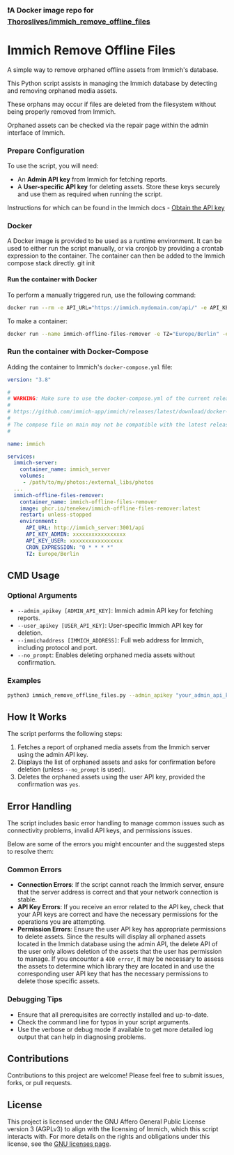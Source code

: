 ### ❗A Docker image repo for [Thoroslives/immich_remove_offline_files](https://github.com/Thoroslives/immich_remove_offline_files)


# Immich Remove Offline Files
A simple way to remove orphaned offline assets from Immich's database.

This Python script assists in managing the Immich database by detecting and removing orphaned media assets. 

These orphans may occur if files are deleted from the filesystem without being properly removed from Immich. 

Orphaned assets can be checked via the repair page within the admin interface of Immich.

### Prepare Configuration
To use the script, you will need:
- An **Admin API key** from Immich for fetching reports.
- A **User-specific API key** for deleting assets.
Store these keys securely and use them as required when running the script.

Instructions for which can be found in the Immich docs - [Obtain the API key](https://immich.app/docs/features/command-line-interface#obtain-the-api-key)

### Docker
A Docker image is provided to be used as a runtime environment. It can be used to either run the script manually, or via cronjob by providing a crontab expression to the container. The container can then be added to the Immich compose stack directly.
git init

#### Run the container with Docker
To perform a manually triggered run, use the following command:

```bash
docker run --rm -e API_URL="https://immich.mydomain.com/api/" -e API_KEY_ADMIN="xxxxxxxxxxxxxxxxxxxxxxxxxxxxxxx" -e API_KEY_USER="xxxxxxxxxxxxxxxxxxxxxxxxxxxxx" ghcr.io/tenekev/immich-offline-files-remover:latest /script/immich_auto_remove_offline_files.sh
```
To make a container: 

```bash
docker run --name immich-offline-files-remover -e TZ="Europe/Berlin" -e CRON_EXPRESSION="0 * * * *" -e API_URL="https://immich.mydomain.com/api/" -e API_KEY_ADMIN="xxxxxxxxxxxxxxxxxxxxxxxxxxxxxxx" -e API_KEY_USER="xxxxxxxxxxxxxxxxxxxxxxxxxxxxx" ghcr.io/tenekev/immich-offline-files-remover:latest
```

### Run the container with Docker-Compose

Adding the container to Immich's `docker-compose.yml` file:
```yml
version: "3.8"

#
# WARNING: Make sure to use the docker-compose.yml of the current release:
#
# https://github.com/immich-app/immich/releases/latest/download/docker-compose.yml
#
# The compose file on main may not be compatible with the latest release.
#

name: immich

services:
  immich-server:
    container_name: immich_server
    volumes:
     - /path/to/my/photos:/external_libs/photos
  ...
  immich-offline-files-remover:
    container_name: immich-offline-files-remover
    image: ghcr.io/tenekev/immich-offline-files-remover:latest
    restart: unless-stopped
    environment:
      API_URL: http://immich_server:3001/api
      API_KEY_ADMIN: xxxxxxxxxxxxxxxxx
      API_KEY_USER: xxxxxxxxxxxxxxxxx
      CRON_EXPRESSION: "0 * * * *"
      TZ: Europe/Berlin

```

## CMD Usage

### Optional Arguments

- `--admin_apikey [ADMIN_API_KEY]`: Immich admin API key for fetching reports.
- `--user_apikey [USER_API_KEY]`: User-specific Immich API key for deletion.
- `--immichaddress [IMMICH_ADDRESS]`: Full web address for Immich, including protocol and port.
- `--no_prompt`: Enables deleting orphaned media assets without confirmation.

### Examples
```bash
python3 immich_remove_offline_files.py --admin_apikey "your_admin_api_key" --user_apikey "your_user_api_key" --immichaddress "http://IPADDRESS:port"
```

## How It Works

The script performs the following steps:
1. Fetches a report of orphaned media assets from the Immich server using the admin API key.
2. Displays the list of orphaned assets and asks for confirmation before deletion (unless `--no_prompt` is used).
3. Deletes the orphaned assets using the user API key, provided the confirmation was `yes`.

## Error Handling

The script includes basic error handling to manage common issues such as connectivity problems, invalid API keys, and permissions issues. 

Below are some of the errors you might encounter and the suggested steps to resolve them:

### Common Errors

- **Connection Errors**: If the script cannot reach the Immich server, ensure that the server address is correct and that your network connection is stable.
- **API Key Errors**: If you receive an error related to the API key, check that your API keys are correct and have the necessary permissions for the operations you are attempting.
- **Permission Errors**: Ensure the user API key has appropriate permissions to delete assets. Since the results will display all orphaned assets located in the Immich database using the admin API, the delete API of the user only allows deletion of the assets that the user has permission to manage. If you encounter a `400 error`, it may be necessary to assess the assets to determine which library they are located in and use the corresponding user API key that has the necessary permissions to delete those specific assets.

### Debugging Tips

- Ensure that all prerequisites are correctly installed and up-to-date.
- Check the command line for typos in your script arguments.
- Use the verbose or debug mode if available to get more detailed log output that can help in diagnosing problems.

## Contributions

Contributions to this project are welcome! Please feel free to submit issues, forks, or pull requests.

## License

This project is licensed under the GNU Affero General Public License version 3 (AGPLv3) to align with the licensing of Immich, which this script interacts with. For more details on the rights and obligations under this license, see the [GNU licenses page](https://opensource.org/license/agpl-v3).

